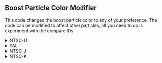 ## Boost Particle Color Modifier

This code changes the boost particle color to any of your preference. The code can be modified to affect other particles, all you need to do is experiment with the compare IDs.

<details>
<summary>NTSC-U</summary>

RRGGBB (Color to select):
RR is Red
GG is Green
BB is Blue
Example of pink: FF00FF (255, 0, 255)

```powerpc
C2032414 00000005
7C0802A6 2C1F0008
40820018 48000009
RRGGBB00 7D8802A6
816C0000 91640000
60000000 00000000
```
</details>

<details>
<summary>PAL</summary>

RRGGBB (Color to select):
RR is Red
GG is Green
BB is Blue
Example of pink: FF00FF (255, 0, 255)

```powerpc
C20324B4 00000005
7C0802A6 2C1F0008
40820018 48000009
RRGGBB00 7D8802A6
816C0000 91640000
60000000 00000000
```
</details>

<details>
<summary>NTSC-J</summary>

RRGGBB (Color to select):
RR is Red
GG is Green
BB is Blue
Example of pink: FF00FF (255, 0, 255)

```powerpc
C20323D4 00000005
7C0802A6 2C1F0008
40820018 48000009
RRGGBB00 7D8802A6
816C0000 91640000
60000000 00000000
```
</details>

<details>
<summary>NTSC-K</summary>

RRGGBB (Color to select):
RR is Red
GG is Green
BB is Blue
Example of pink: FF00FF (255, 0, 255)

```powerpc
C2032514 00000005
7C0802A6 2C1F0008
40820018 48000009
RRGGBB00 7D8802A6
816C0000 91640000
60000000 00000000
```
</details>